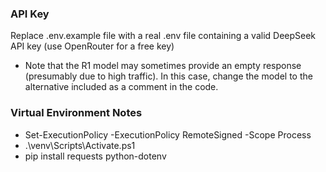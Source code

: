 ### API Key

Replace .env.example file with a real .env file containing a valid DeepSeek API key (use OpenRouter for a free key)

- Note that the R1 model may sometimes provide an empty response (presumably due to high traffic). In this case, change the model to the alternative included as a comment in the code.

### Virtual Environment Notes

- Set-ExecutionPolicy -ExecutionPolicy RemoteSigned -Scope Process
- .\venv\Scripts\Activate.ps1
- pip install requests python-dotenv